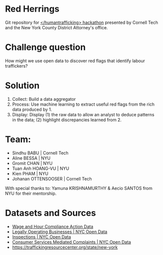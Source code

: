 # Red Herrings
Git repository for [&lt;/humantrafficking> hackathon](https://ehthackathon.splashthat.com/) presented by Cornell Tech and the New York County District Attorney's office.

# Challenge question

How might we use open data to discover red flags that identify labour traffickers?

# Solution

1. Collect: Build a data aggregator
2. Process: Use machine learning to extract useful red flags from the rich data produced by 1.
3. Display: Display (1) the raw data to allow an analyst to deduce patterns in the data; (2) highlight discrepancies learned from 2. 

# Team:

* Sindhu BABU | Cornell Tech
* Aline BESSA | NYU
* Gromit CHAN | NYU
* Tuan Anh HOANG-VU | NYU
* Kien PHAM | NYU
* Johanan OTTENSOOSER | Cornell Tech

With special thanks to:
Yamuna KRISHNAMURTHY & Aecio SANTOS from NYU for their mentorship.   

# Datasets and Sources
* [Wage and Hour Compliance Action Data](http://ogesdw.dol.gov/views/data_catalogs.php)
* [Legally Operating Businesses | NYC Open Data](https://nycopendata.socrata.com/Business/Legally-Operating-Businesses/w7w3-xahh)
* [Inspections | NYC Open Data](https://nycopendata.socrata.com/Business/Inspections/jzhd-m6uv)
* [Consumer Services Mediated Complaints | NYC Open Data](https://nycopendata.socrata.com/Business/Consumer-Services-Mediated-Complaints/nre2-6m2s)
* https://traffickingresourcecenter.org/state/new-york

